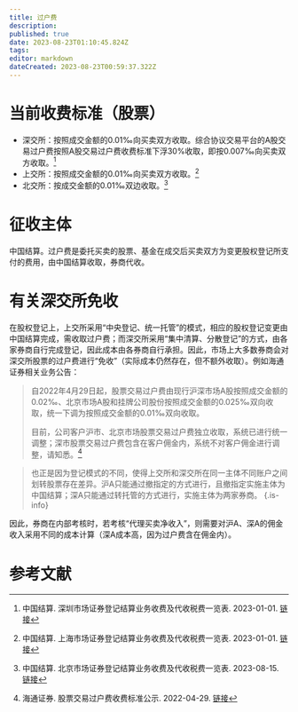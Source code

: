 ```yaml
---
title: 过户费
description: 
published: true
date: 2023-08-23T01:10:45.824Z
tags: 
editor: markdown
dateCreated: 2023-08-23T00:59:37.322Z
---
```


# 当前收费标准（股票）
- 深交所：按照成交金额的0.01‰向买卖双方收取。综合协议交易平台的A股交易过户费按照A股交易过户费收费标准下浮30%收取，即按0.007‰向买卖双方收取。[^1]
- 上交所：按照成交金额的0.01‰向买卖双方收取。[^2]
- 北交所：按成交金额的0.01‰双边收取。[^3]


# 征收主体
中国结算。过户费是委托买卖的股票、基金在成交后买卖双方为变更股权登记所支付的费用，由中国结算收取，券商代收。

# 有关深交所免收
在股权登记上，上交所采用“中央登记、统一托管”的模式，相应的股权登记变更由中国结算完成，需收取过户费；而深交所采用“集中清算、分散登记”的方式，由各家券商自行完成登记，因此成本由各券商自行承担。因此，市场上大多数券商会对深交所股票的过户费进行“免收”（实际成本仍然存在，但不额外收取）。例如海通证券相关业务公告：

> 自2022年4月29日起，股票交易过户费由现行沪深市场A股按照成交金额的0.02‰、北京市场A股和挂牌公司股份按照成交金额的0.025‰双向收取，统一下调为按照成交金额的0.01‰双向收取。
>
> 目前，公司客户沪市、北京市场股票交易过户费独立收取，系统已进行统一调整；深市股票交易过户费包含在客户佣金内，系统不对客户佣金进行调整，请知悉。[^4]

> 也正是因为登记模式的不同，使得上交所和深交所在同一主体不同账户之间划转股票存在差异。沪A只能通过撤指定的方式进行，且撤指定实施主体为中国结算；深A只能通过转托管的方式进行，实施主体为两家券商。
{.is-info}

因此，券商在内部考核时，若考核“代理买卖净收入”，则需要对沪A、深A的佣金收入采用不同的成本计算（深A成本高，因为过户费含在佣金内）。


# 参考文献

[^1]: 中国结算. 深圳市场证券登记结算业务收费及代收税费一览表. 2023-01-01. [链接](http://www.chinaclear.cn/zdjs/fbzyls/202301/e05de487e6174730bf794c691bb7aa48/files/%E6%B7%B1%E5%9C%B3%E5%B8%82%E5%9C%BA%E8%AF%81%E5%88%B8%E7%99%BB%E8%AE%B0%E7%BB%93%E7%AE%97%E4%B8%9A%E5%8A%A1%E6%94%B6%E8%B4%B9%E5%8F%8A%E4%BB%A3%E6%94%B6%E7%A8%8E%E8%B4%B9%E4%B8%80%E8%A7%88%E8%A1%A8%EF%BC%8820230101%EF%BC%89.pdf)
[^2]: 中国结算. 上海市场证券登记结算业务收费及代收税费一览表. 2023-01-01. [链接](http://www.chinaclear.cn/zdjs/fbzyls/202301/697fa3e5f75b44cba361a4460a00b488/files/20221229153436455.pdf)
[^3]: 中国结算. 北京市场证券登记结算业务收费及代收税费一览表. 2023-08-15. [链接](http://www.chinaclear.cn/zdjs/fbzyls/202308/5c9656d2a7d140eba9b98b13604aa794/files/%E5%8C%97%E4%BA%AC%E5%B8%82%E5%9C%BA%E8%AF%81%E5%88%B8%E7%99%BB%E8%AE%B0%E7%BB%93%E7%AE%97%E4%B8%9A%E5%8A%A1%E6%94%B6%E8%B4%B9%E5%8F%8A%E4%BB%A3%E6%94%B6%E7%A8%8E%E8%B4%B9%E4%B8%80%E8%A7%88%E8%A1%A8.pdf)
[^4]: 海通证券. 股票交易过户费收费标准公示. 2022-04-29. [链接](https://www.haitong.com/ChannelHome/3968188/5885763.shtml)